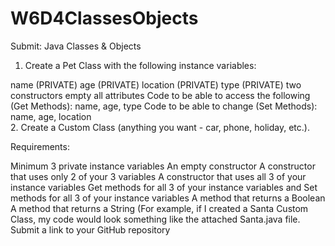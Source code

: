 # W6D4ClassesObjects

Submit: Java Classes & Objects
1. Create a Pet Class with the following instance variables: 

name (PRIVATE) 
age (PRIVATE) 
location (PRIVATE) 
type (PRIVATE) 
two constructors empty all attributes 
Code to be able to access the following (Get Methods): 
name, age, type 
Code to be able to change (Set Methods): 
name, age, location  
2. Create a Custom Class (anything you want - car, phone, holiday, etc.). 

Requirements: 

Minimum 3 private instance variables 
An empty constructor 
A constructor that uses only 2 of your 3 variables
A constructor that uses all 3 of your instance variables 
Get methods for all 3 of your instance variables and Set methods for all 3 of your instance variables 
A method that returns a Boolean 
A method that returns a String (For example, if I created a Santa Custom Class, my code would look something like the attached Santa.java file. 
Submit a link to your GitHub repository
